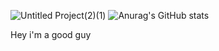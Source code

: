 ![Untitled Project(2)(1)](https://github.com/user-attachments/assets/f3ae6231-29b1-48ec-b945-5b3e076b2f3b)
![Anurag's GitHub stats](https://github-readme-stats.vercel.app/api?username=plasma-bls&show_icons=true&theme=dracula) 

Hey i'm a good guy
